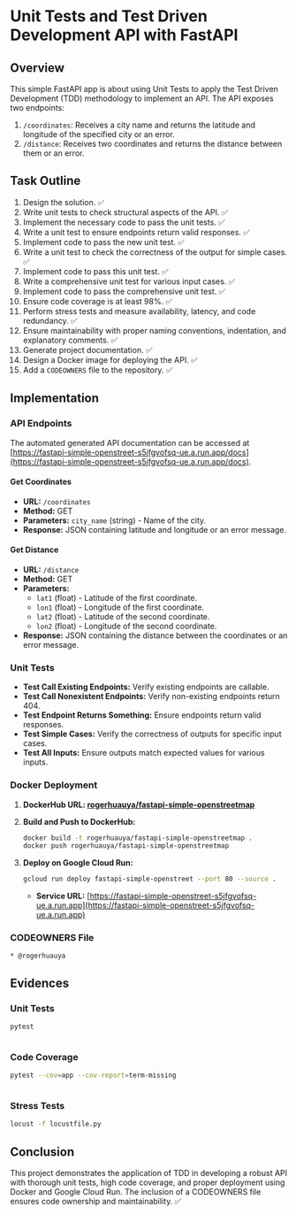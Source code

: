 # Unit Tests and Test Driven Development API with FastAPI

## Overview
This simple FastAPI app is about using Unit Tests to apply the Test Driven Development (TDD) methodology to implement an API. The API exposes two endpoints:
1. `/coordinates`: Receives a city name and returns the latitude and longitude of the specified city or an error.
2. `/distance`: Receives two coordinates and returns the distance between them or an error.

## Task Outline
1. Design the solution. ✅
2. Write unit tests to check structural aspects of the API. ✅
3. Implement the necessary code to pass the unit tests. ✅
4. Write a unit test to ensure endpoints return valid responses. ✅
5. Implement code to pass the new unit test. ✅
6. Write a unit test to check the correctness of the output for simple cases. ✅
7. Implement code to pass this unit test. ✅
8. Write a comprehensive unit test for various input cases. ✅
9. Implement code to pass the comprehensive unit test. ✅
10. Ensure code coverage is at least 98%. ✅
11. Perform stress tests and measure availability, latency, and code redundancy. ✅
12. Ensure maintainability with proper naming conventions, indentation, and explanatory comments. ✅
13. Generate project documentation. ✅
14. Design a Docker image for deploying the API. ✅
15. Add a `CODEOWNERS` file to the repository. ✅

## Implementation

### API Endpoints
The automated generated API documentation can be accessed at [https://fastapi-simple-openstreet-s5jfgvofsq-ue.a.run.app/docs](https://fastapi-simple-openstreet-s5jfgvofsq-ue.a.run.app/docs).
#### Get Coordinates
- **URL:** `/coordinates`
- **Method:** GET
- **Parameters:** `city_name` (string) - Name of the city.
- **Response:** JSON containing latitude and longitude or an error message.

#### Get Distance
- **URL:** `/distance`
- **Method:** GET
- **Parameters:**
    - `lat1` (float) - Latitude of the first coordinate.
    - `lon1` (float) - Longitude of the first coordinate.
    - `lat2` (float) - Latitude of the second coordinate.
    - `lon2` (float) - Longitude of the second coordinate.
- **Response:** JSON containing the distance between the coordinates or an error message.

### Unit Tests
- **Test Call Existing Endpoints:** Verify existing endpoints are callable.
- **Test Call Nonexistent Endpoints:** Verify non-existing endpoints return 404.
- **Test Endpoint Returns Something:** Ensure endpoints return valid responses.
- **Test Simple Cases:** Verify the correctness of outputs for specific input cases.
- **Test All Inputs:** Ensure outputs match expected values for various inputs.

### Docker Deployment
1. **DockerHub URL: [rogerhuauya/fastapi-simple-openstreetmap](https://hub.docker.com/repository/docker/rogerhuauya/fastapi-simple-openstreetmap/general)**

2. **Build and Push to DockerHub:**
    ```sh
    docker build -t rogerhuauya/fastapi-simple-openstreetmap .
    docker push rogerhuauya/fastapi-simple-openstreetmap
    ```

3. **Deploy on Google Cloud Run:**
    ```sh
    gcloud run deploy fastapi-simple-openstreet --port 80 --source .
    ```
    - **Service URL:** [https://fastapi-simple-openstreet-s5jfgvofsq-ue.a.run.app](https://fastapi-simple-openstreet-s5jfgvofsq-ue.a.run.app)

### CODEOWNERS File
```plaintext
* @rogerhuauya
```
## Evidences
### Unit Tests
```sh
pytest
```
![]()

### Code Coverage
```sh
pytest --cov=app --cov-report=term-missing
```
![]()


### Stress Tests
```sh
locust -f locustfile.py
```


## Conclusion
This project demonstrates the application of TDD in developing a robust API with thorough unit tests, high code coverage, and proper deployment using Docker and Google Cloud Run. The inclusion of a CODEOWNERS file ensures code ownership and maintainability. ✅
